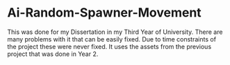 # Ai-Random-Spawner-Movement
This was done for my Dissertation in my Third Year of University. 
There are many problems with it that can be easily fixed. 
Due to time constraints of the project these were never fixed. 
It uses the assets from the previous project that was done in Year 2.  
